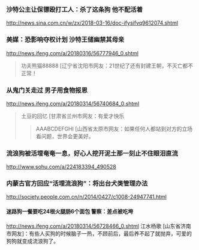 ### 沙特公主让保镖殴打工人：杀了这条狗 他不配活着
http://news.sina.com.cn/w/zx/2018-03-16/doc-ifysifvq9612074.shtml
### 美媒：恐影响夺权计划 沙特王储幽禁其母亲
http://news.ifeng.com/a/20180316/56777946_0.shtml
>功夫熊猫88888 [辽宁省沈阳市网友：21世纪了还有封建王朝，不灭亡都不正常！
### 从鬼门关走过 男子用食物报恩
http://news.ifeng.com/a/20180314/56740684_0.shtml
>土豆的回忆 [甘肃省兰州市网友：有爱才快乐
>>AAABCDEFGHI [山西省太原市网友：如果任何人都站到对方的立场看问题，世界会更美好。
### 流浪狗被活埋奄奄一息，好心人挖开泥土那一刻止不住眼泪直流
http://www.sohu.com/a/224183394_490528
### 内蒙古官方回应“活埋流浪狗”：将出台犬类管理办法
http://society.people.com.cn/n/2014/0427/c1008-24947741.html
#### 迷路狗一餐要吃24根火腿肠6个面包 警察：差点被吃垮
http://news.ifeng.com/a/20180314/56728466_0.shtml
江水杨歌 [山东省济南市网友]：有些人买狗的时候脑子一热，不顾前后，最后养不起了就抛弃，可爱的狗狗就变成流浪狗了。